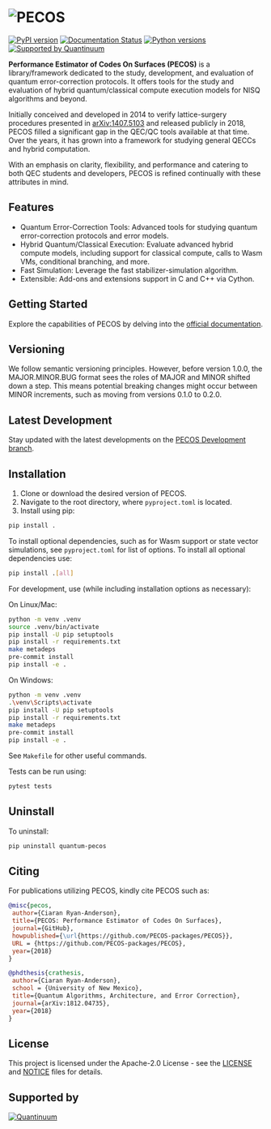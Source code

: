 # ![PECOS](branding/logo/pecos_logo_v2.png)

[![PyPI version](https://badge.fury.io/py/quantum-pecos.svg)](https://badge.fury.io/py/quantum-pecos)
[![Documentation Status](https://readthedocs.org/projects/quantum-pecos/badge/?version=latest)](https://quantum-pecos.readthedocs.io/en/latest/?badge=latest)
[![Python versions](https://img.shields.io/badge/python-3.10%20%7C%203.11%20%7C%203.12-blue.svg)](https://img.shields.io/badge/python-3.9%2C%203.10%2C%203.11-blue.svg)
[![Supported by Quantinuum](https://img.shields.io/badge/supported_by-Quantinuum-blue)](https://www.quantinuum.com/)

**Performance Estimator of Codes On Surfaces (PECOS)** is a library/framework dedicated to the study, development, and
evaluation of quantum error-correction protocols. It offers tools for the study and evaluation of hybrid
quantum/classical compute execution models for NISQ algorithms and beyond.

Initially conceived and developed in 2014 to verify lattice-surgery procedures presented in
[arXiv:1407.5103](https://arxiv.org/abs/1407.5103) and released publicly in 2018, PECOS filled a significant gap in
the QEC/QC tools available at that time. Over the years, it has grown into a framework for studying general QECCs and
hybrid computation.

With an emphasis on clarity, flexibility, and performance and catering to both QEC students and developers, PECOS is
refined continually with these attributes in mind.

## Features

- Quantum Error-Correction Tools: Advanced tools for studying quantum error-correction protocols and error models.
- Hybrid Quantum/Classical Execution: Evaluate advanced hybrid compute models, including support for classical compute,
calls to Wasm VMs, conditional branching, and more.
- Fast Simulation: Leverage the fast stabilizer-simulation algorithm.
- Extensible: Add-ons and extensions support in C and C++ via Cython.

## Getting Started

Explore the capabilities of PECOS by delving into the [official documentation](https://quantum-pecos.readthedocs.io).

## Versioning

We follow semantic versioning principles. However, before version 1.0.0, the MAJOR.MINOR.BUG format sees the roles
of MAJOR and MINOR shifted down a step. This means potential breaking changes might occur between MINOR increments, such
as moving from versions 0.1.0 to 0.2.0.

## Latest Development

Stay updated with the latest developments on the
[PECOS Development branch](https://quantum-pecos.readthedocs.io/en/development/).

## Installation

1. Clone or download the desired version of PECOS.
2. Navigate to the root directory, where `pyproject.toml` is located.
3. Install using pip:

```sh
pip install .
```

To install optional dependencies, such as for Wasm support or state vector simulations, see `pyproject.toml` for list of
options. To install all optional dependencies use:

```sh
pip install .[all]
```

For development, use (while including installation options as necessary):

On Linux/Mac:

```sh
python -m venv .venv
source .venv/bin/activate
pip install -U pip setuptools
pip install -r requirements.txt
make metadeps
pre-commit install
pip install -e .
```

On Windows:

```sh
python -m venv .venv
.\venv\Scripts\activate
pip install -U pip setuptools
pip install -r requirements.txt
make metadeps
pre-commit install
pip install -e .
```

See `Makefile` for other useful commands.

Tests can be run using:

```sh
pytest tests
```

## Uninstall

To uninstall:

```sh
pip uninstall quantum-pecos
```

## Citing

For publications utilizing PECOS, kindly cite PECOS such as:

```bibtex
@misc{pecos,
 author={Ciaran Ryan-Anderson},
 title={PECOS: Performance Estimator of Codes On Surfaces},
 journal={GitHub},
 howpublished={\url{https://github.com/PECOS-packages/PECOS}},
 URL = {https://github.com/PECOS-packages/PECOS},
 year={2018}
}

@phdthesis{crathesis,
 author={Ciaran Ryan-Anderson},
 school = {University of New Mexico},
 title={Quantum Algorithms, Architecture, and Error Correction},
 journal={arXiv:1812.04735},
 year={2018}
}
```

## License

This project is licensed under the Apache-2.0 License - see the [LICENSE](./LICENSE) and [NOTICE](NOTICE) files for
details.

## Supported by

[![Quantinuum](./images/Quantinuum_(word_trademark).svg)](https://www.quantinuum.com/)
